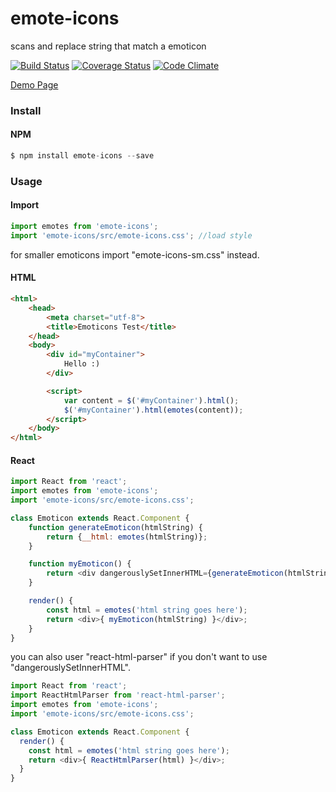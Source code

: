 # emote-icons
scans and replace string that match a emoticon

[![Build Status](https://travis-ci.org/maddumajohnerick/emote-icons.svg?branch=master)](https://travis-ci.org/maddumajohnerick/emote-icons)
[![Coverage Status](https://coveralls.io/repos/github/maddumajohnerick/emote-icons/badge.svg?branch=master)](https://coveralls.io/github/maddumajohnerick/emote-icons?branch=master)
[![Code Climate](https://codeclimate.com/github/maddumajohnerick/emote-icons/badges/gpa.svg)](https://codeclimate.com/github/maddumajohnerick/emote-icons)

[Demo Page](https://maddumajohnerick.github.io/emote-icons/examples/)

### Install
#### NPM
```js
$ npm install emote-icons --save
```

### Usage
#### Import
```js
import emotes from 'emote-icons';
import 'emote-icons/src/emote-icons.css'; //load style
```
for smaller emoticons import "emote-icons-sm.css" instead.
#### HTML
```html
<html>
    <head>
        <meta charset="utf-8">
        <title>Emoticons Test</title>
    </head>
    <body>
        <div id="myContainer">
            Hello :)
        </div>

        <script>
            var content = $('#myContainer').html();
            $('#myContainer').html(emotes(content));
        </script>
    </body>
</html>
```
#### React
```js
import React from 'react';
import emotes from 'emote-icons';
import 'emote-icons/src/emote-icons.css';

class Emoticon extends React.Component {
    function generateEmoticon(htmlString) {
        return {__html: emotes(htmlString)};
    }

    function myEmoticon() {
        return <div dangerouslySetInnerHTML={generateEmoticon(htmlString)} />;
    }

    render() {
        const html = emotes('html string goes here');
        return <div>{ myEmoticon(htmlString) }</div>;
    }
}
```
you can also user "react-html-parser" if you don't want to use "dangerouslySetInnerHTML".
```js
import React from 'react';
import ReactHtmlParser from 'react-html-parser';
import emotes from 'emote-icons';
import 'emote-icons/src/emote-icons.css';

class Emoticon extends React.Component {
  render() {
    const html = emotes('html string goes here');
    return <div>{ ReactHtmlParser(html) }</div>;
  }
}
```
